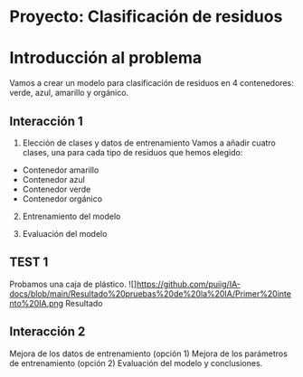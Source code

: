 # Proyecto: Clasificación de residuos

# Introducción al problema

Vamos a crear un modelo para clasificación de residuos en 4 contenedores: verde, azul, amarillo y orgánico.

## Interacción 1

1. Elección de clases y datos de entrenamiento
Vamos a añadir cuatro clases, una para cada tipo de residuos que hemos elegido:

* Contenedor amarillo
* Contenedor azul
* Contenedor verde
* Contenedor orgánico

2. Entrenamiento del modelo

3. Evaluación del modelo

## TEST 1
Probamos una caja de plástico.
![]https://github.com/puiig/IA-docs/blob/main/Resultado%20pruebas%20de%20la%20IA/Primer%20intento%20IA.png
Resultado

## Interacción 2 

Mejora de los datos de entrenamiento (opción 1)
Mejora de los parámetros de entrenamiento (opción 2)
Evaluación del modelo y conclusiones.
